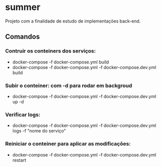 # summer
Projeto com a finalidade de estudo de implementações back-end.

## Comandos

### Contruir os conteiners dos serviços:
- docker-compose -f docker-compose.yml build
- docker-compose -f docker-compose.yml -f docker-compose.dev.yml build

### Subir o conteiner: com -d para rodar em backgroud
- docker-compose -f docker-compose.yml -f docker-compose.dev.yml up -d

### Verificar logs:
- docker-compose -f docker-compose.yml -f docker-compose.dev.yml logs -f "nome do serviço"

### Reiniciar o conteiner para aplicar as modificações:
- docker-compose -f docker-compose.yml -f docker-compose.dev.yml restart